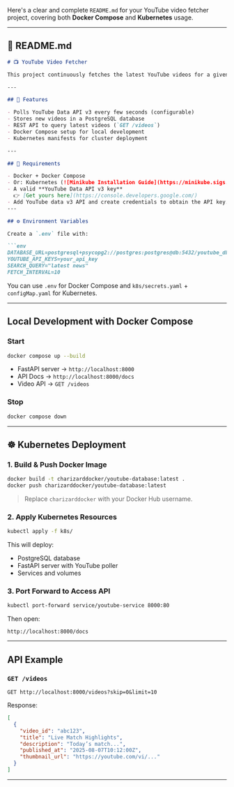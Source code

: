 Here's a clear and complete `README.md` for your YouTube video fetcher project, covering both **Docker Compose** and **Kubernetes** usage.

---

## 📘 README.md

````markdown
# 📺 YouTube Video Fetcher

This project continuously fetches the latest YouTube videos for a given search query (e.g., "cricket", "latest news"), stores them in a PostgreSQL database, and exposes a paginated API to retrieve them.

---

## 🚀 Features

- Polls YouTube Data API v3 every few seconds (configurable)
- Stores new videos in a PostgreSQL database
- REST API to query latest videos (`GET /videos`)
- Docker Compose setup for local development
- Kubernetes manifests for cluster deployment

---

## 🔧 Requirements

- Docker + Docker Compose  
- Or: Kubernetes (![Minikube Installation Guide](https://minikube.sigs.k8s.io/docs/start/?arch=%2Flinux%2Fx86-64%2Fstable%2Fbinary+download))
- A valid **YouTube Data API v3 key**  
  👉 [Get yours here](https://console.developers.google.com/)
- Add YouTube data v3 API and create credentials to obtain the API key.
---

## ⚙️ Environment Variables

Create a `.env` file with:

```env
DATABASE_URL=postgresql+psycopg2://postgres:postgres@db:5432/youtube_db
YOUTUBE_API_KEYS=your_api_key
SEARCH_QUERY="latest news"
FETCH_INTERVAL=10
````

You can use `.env` for Docker Compose and `k8s/secrets.yaml` + `configMap.yaml` for Kubernetes.

---

## Local Development with Docker Compose

### Start

```bash
docker compose up --build
```

* FastAPI server → `http://localhost:8000`
* API Docs → `http://localhost:8000/docs`
* Video API → `GET /videos`

### Stop

```bash
docker compose down
```

---

## ☸️ Kubernetes Deployment

### 1. Build & Push Docker Image

```bash
docker build -t charizarddocker/youtube-database:latest .
docker push charizarddocker/youtube-database:latest
```

> Replace `charizarddocker` with your Docker Hub username.

### 2. Apply Kubernetes Resources

```bash
kubectl apply -f k8s/
```

This will deploy:

* PostgreSQL database
* FastAPI server with YouTube poller
* Services and volumes

### 3. Port Forward to Access API

```bash
kubectl port-forward service/youtube-service 8000:80
```

Then open:

```
http://localhost:8000/docs
```

---

## API Example

### `GET /videos`

```
GET http://localhost:8000/videos?skip=0&limit=10
```

Response:

```json
[
  {
    "video_id": "abc123",
    "title": "Live Match Highlights",
    "description": "Today’s match...",
    "published_at": "2025-08-07T10:12:00Z",
    "thumbnail_url": "https://youtube.com/vi/..."
  }
]
```

---




